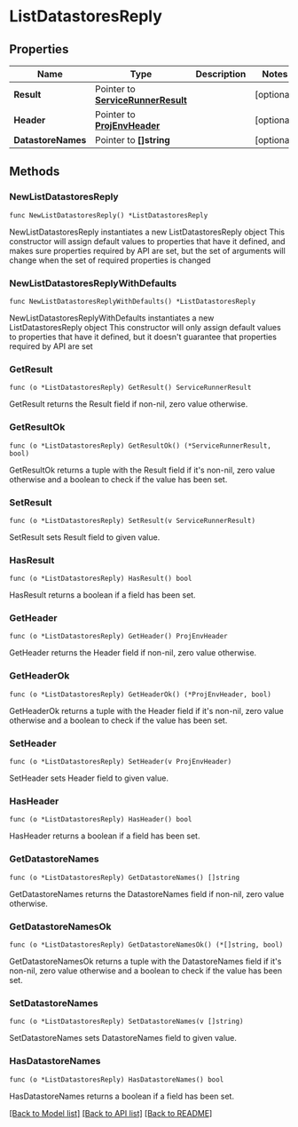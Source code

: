 # ListDatastoresReply

## Properties

Name | Type | Description | Notes
------------ | ------------- | ------------- | -------------
**Result** | Pointer to [**ServiceRunnerResult**](ServiceRunnerResult.md) |  | [optional] 
**Header** | Pointer to [**ProjEnvHeader**](ProjEnvHeader.md) |  | [optional] 
**DatastoreNames** | Pointer to **[]string** |  | [optional] 

## Methods

### NewListDatastoresReply

`func NewListDatastoresReply() *ListDatastoresReply`

NewListDatastoresReply instantiates a new ListDatastoresReply object
This constructor will assign default values to properties that have it defined,
and makes sure properties required by API are set, but the set of arguments
will change when the set of required properties is changed

### NewListDatastoresReplyWithDefaults

`func NewListDatastoresReplyWithDefaults() *ListDatastoresReply`

NewListDatastoresReplyWithDefaults instantiates a new ListDatastoresReply object
This constructor will only assign default values to properties that have it defined,
but it doesn't guarantee that properties required by API are set

### GetResult

`func (o *ListDatastoresReply) GetResult() ServiceRunnerResult`

GetResult returns the Result field if non-nil, zero value otherwise.

### GetResultOk

`func (o *ListDatastoresReply) GetResultOk() (*ServiceRunnerResult, bool)`

GetResultOk returns a tuple with the Result field if it's non-nil, zero value otherwise
and a boolean to check if the value has been set.

### SetResult

`func (o *ListDatastoresReply) SetResult(v ServiceRunnerResult)`

SetResult sets Result field to given value.

### HasResult

`func (o *ListDatastoresReply) HasResult() bool`

HasResult returns a boolean if a field has been set.

### GetHeader

`func (o *ListDatastoresReply) GetHeader() ProjEnvHeader`

GetHeader returns the Header field if non-nil, zero value otherwise.

### GetHeaderOk

`func (o *ListDatastoresReply) GetHeaderOk() (*ProjEnvHeader, bool)`

GetHeaderOk returns a tuple with the Header field if it's non-nil, zero value otherwise
and a boolean to check if the value has been set.

### SetHeader

`func (o *ListDatastoresReply) SetHeader(v ProjEnvHeader)`

SetHeader sets Header field to given value.

### HasHeader

`func (o *ListDatastoresReply) HasHeader() bool`

HasHeader returns a boolean if a field has been set.

### GetDatastoreNames

`func (o *ListDatastoresReply) GetDatastoreNames() []string`

GetDatastoreNames returns the DatastoreNames field if non-nil, zero value otherwise.

### GetDatastoreNamesOk

`func (o *ListDatastoresReply) GetDatastoreNamesOk() (*[]string, bool)`

GetDatastoreNamesOk returns a tuple with the DatastoreNames field if it's non-nil, zero value otherwise
and a boolean to check if the value has been set.

### SetDatastoreNames

`func (o *ListDatastoresReply) SetDatastoreNames(v []string)`

SetDatastoreNames sets DatastoreNames field to given value.

### HasDatastoreNames

`func (o *ListDatastoresReply) HasDatastoreNames() bool`

HasDatastoreNames returns a boolean if a field has been set.


[[Back to Model list]](../README.md#documentation-for-models) [[Back to API list]](../README.md#documentation-for-api-endpoints) [[Back to README]](../README.md)



